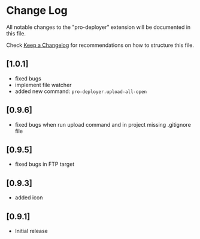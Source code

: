 # Change Log

All notable changes to the "pro-deployer" extension will be documented in this file.

Check [Keep a Changelog](http://keepachangelog.com/) for recommendations on how to structure this file.

## [1.0.1]

-   fixed bugs
-   implement file watcher
-   added new command: `pro-deployer.upload-all-open`

## [0.9.6]

-   fixed bugs when run upload command and in project missing .gitignore file

## [0.9.5]

-   fixed bugs in FTP target

## [0.9.3]

-   added icon

## [0.9.1]

-   Initial release
